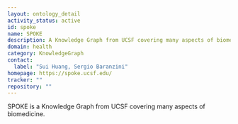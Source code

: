 ```yaml
---
layout: ontology_detail
activity_status: active
id: spoke
name: SPOKE
description: A Knowledge Graph from UCSF covering many aspects of biomedicine.
domain: health
category: KnowledgeGraph
contact:
  label: "Sui Huang, Sergio Baranzini"
homepage: https://spoke.ucsf.edu/
tracker: ""
repository: ""
---
```


SPOKE is a Knowledge Graph from UCSF covering many aspects of biomedicine.
